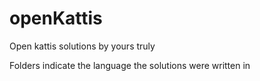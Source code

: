 # openKattis
Open kattis solutions by yours truly

Folders indicate the language the solutions were written in
